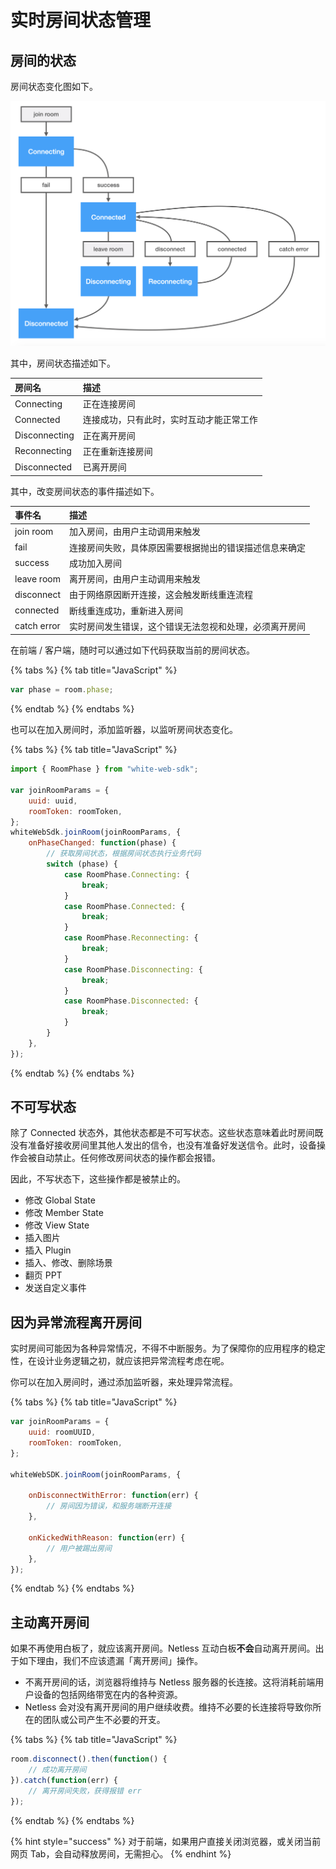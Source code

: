 # 实时房间状态管理

## 房间的状态

房间状态变化图如下。

![&#x623F;&#x95F4;&#x72B6;&#x6001;&#x53D8;&#x5316;&#x56FE;](../.gitbook/assets/room-phase-graphics.png)

其中，房间状态描述如下。

| 房间名 | 描述 |
| :--- | :--- |
| Connecting | 正在连接房间 |
| Connected | 连接成功，只有此时，实时互动才能正常工作 |
| Disconnecting | 正在离开房间 |
| Reconnecting | 正在重新连接房间 |
| Disconnected | 已离开房间 |

其中，改变房间状态的事件描述如下。

| 事件名 | 描述 |
| :--- | :--- |
| join room | 加入房间，由用户主动调用来触发 |
| fail | 连接房间失败，具体原因需要根据抛出的错误描述信息来确定 |
| success | 成功加入房间 |
| leave room | 离开房间，由用户主动调用来触发 |
| disconnect | 由于网络原因断开连接，这会触发断线重连流程 |
| connected | 断线重连成功，重新进入房间 |
| catch error | 实时房间发生错误，这个错误无法忽视和处理，必须离开房间 |

在前端 / 客户端，随时可以通过如下代码获取当前的房间状态。

{% tabs %}
{% tab title="JavaScript" %}
```javascript
var phase = room.phase;
```
{% endtab %}
{% endtabs %}

也可以在加入房间时，添加监听器，以监听房间状态变化。

{% tabs %}
{% tab title="JavaScript" %}
```javascript
import { RoomPhase } from "white-web-sdk";

var joinRoomParams = {
    uuid: uuid,
    roomToken: roomToken,
};
whiteWebSdk.joinRoom(joinRoomParams, {
    onPhaseChanged: function(phase) {
        // 获取房间状态，根据房间状态执行业务代码
        switch (phase) {
            case RoomPhase.Connecting: {
                break;
            }
            case RoomPhase.Connected: {
                break;
            }
            case RoomPhase.Reconnecting: {
                break;
            }
            case RoomPhase.Disconnecting: {
                break;
            }
            case RoomPhase.Disconnected: {
                break;
            }
        }
    },
});
```
{% endtab %}
{% endtabs %}

## 不可写状态

除了 Connected 状态外，其他状态都是不可写状态。这些状态意味着此时房间既没有准备好接收房间里其他人发出的信令，也没有准备好发送信令。此时，设备操作会被自动禁止。任何修改房间状态的操作都会报错。

因此，不写状态下，这些操作都是被禁止的。

* 修改 Global State
* 修改 Member State
* 修改 View State
* 插入图片
* 插入 Plugin
* 插入、修改、删除场景
* 翻页 PPT
* 发送自定义事件

## 因为异常流程离开房间

实时房间可能因为各种异常情况，不得不中断服务。为了保障你的应用程序的稳定性，在设计业务逻辑之初，就应该把异常流程考虑在呢。

你可以在加入房间时，通过添加监听器，来处理异常流程。

{% tabs %}
{% tab title="JavaScript" %}
```javascript
var joinRoomParams = {
    uuid: roomUUID,
    roomToken: roomToken,
};

whiteWebSDK.joinRoom(joinRoomParams, {

    onDisconnectWithError: function(err) {
        // 房间因为错误，和服务端断开连接
    },

    onKickedWithReason: function(err) {
        // 用户被踢出房间
    },
});
```
{% endtab %}
{% endtabs %}

## 主动离开房间

如果不再使用白板了，就应该离开房间。Netless 互动白板**不会**自动离开房间。出于如下理由，我们不应该遗漏「离开房间」操作。

* 不离开房间的话，浏览器将维持与 Netless 服务器的长连接。这将消耗前端用户设备的包括网络带宽在内的各种资源。
* Netless 会对没有离开房间的用户继续收费。维持不必要的长连接将导致你所在的团队或公司产生不必要的开支。

{% tabs %}
{% tab title="JavaScript" %}
```javascript
room.disconnect().then(function() {
    // 成功离开房间
}).catch(function(err) {
    // 离开房间失败，获得报错 err
});
```
{% endtab %}
{% endtabs %}

{% hint style="success" %}
对于前端，如果用户直接关闭浏览器，或关闭当前网页 Tab，会自动释放房间，无需担心。
{% endhint %}

